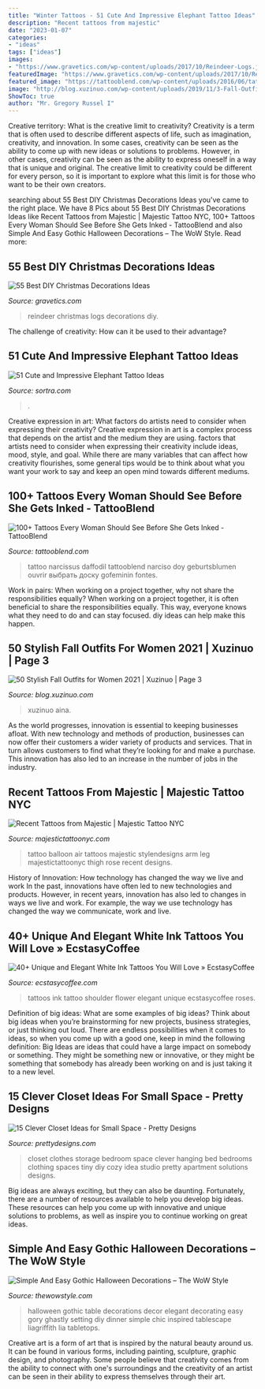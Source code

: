```yaml
---
title: "Winter Tattoos - 51 Cute And Impressive Elephant Tattoo Ideas"
description: "Recent tattoos from majestic"
date: "2023-01-07"
categories:
- "ideas"
tags: ["ideas"]
images:
- "https://www.gravetics.com/wp-content/uploads/2017/10/Reindeer-Logs.jpg"
featuredImage: "https://www.gravetics.com/wp-content/uploads/2017/10/Reindeer-Logs.jpg"
featured_image: "https://tattooblend.com/wp-content/uploads/2016/06/tattoos-for-women-97.jpg"
image: "http://blog.xuzinuo.com/wp-content/uploads/2019/11/3-Fall-Outfits-For-Women.jpg"
ShowToc: true
author: "Mr. Gregory Russel I"
---
```



Creative territory: What is the creative limit to creativity?
Creativity is a term that is often used to describe different aspects of life, such as imagination, creativity, and innovation. In some cases, creativity can be seen as the ability to come up with new ideas or solutions to problems. However, in other cases, creativity can be seen as the ability to express oneself in a way that is unique and original. The creative limit to creativity could be different for every person, so it is important to explore what this limit is for those who want to be their own creators.

	

		
searching about 55 Best DIY Christmas Decorations Ideas you've came to the right place. We have 8 Pics about 55 Best DIY Christmas Decorations Ideas like Recent Tattoos from Majestic | Majestic Tattoo NYC, 100+ Tattoos Every Woman Should See Before She Gets Inked - TattooBlend and also Simple And Easy Gothic Halloween Decorations – The WoW Style. Read more:
		
    
## 55 Best DIY Christmas Decorations Ideas

<img loading=lazy src="https://www.gravetics.com/wp-content/uploads/2017/10/Reindeer-Logs.jpg" onerror="this.onerror=null;this.src='https://tse1.mm.bing.net/th?id=OIP.UQ6szM5Qjzhcd8f_BpHIRgHaNJ&amp;pid=15.1';" alt="55 Best DIY Christmas Decorations Ideas">

_Source: gravetics.com_

>reindeer christmas logs decorations diy. 

	

The challenge of creativity: How can it be used to their advantage?
 

    
## 51 Cute And Impressive Elephant Tattoo Ideas

<img loading=lazy src="https://www.sortra.com/wp-content/uploads/2014/10/tattoo-elephant14.jpg" onerror="this.onerror=null;this.src='https://tse3.mm.bing.net/th?id=OIP.OclseJ5uHjwKycCOxpkPagHaLG&amp;pid=15.1';" alt="51 Cute and Impressive Elephant Tattoo Ideas">

_Source: sortra.com_

>. 

	

Creative expression in art: What factors do artists need to consider when expressing their creativity?
Creative expression in art is a complex process that depends on the artist and the medium they are using. factors that artists need to consider when expressing their creativity include ideas, mood, style, and goal. While there are many variables that can affect how creativity flourishes, some general tips would be to think about what you want your work to say and keep an open mind towards different mediums.

    
## 100+ Tattoos Every Woman Should See Before She Gets Inked - TattooBlend

<img loading=lazy src="https://tattooblend.com/wp-content/uploads/2016/06/tattoos-for-women-97.jpg" onerror="this.onerror=null;this.src='https://tse4.mm.bing.net/th?id=OIP.0s7RZWnX9d3xB5MX7gyILAHaHW&amp;pid=15.1';" alt="100+ Tattoos Every Woman Should See Before She Gets Inked - TattooBlend">

_Source: tattooblend.com_

>tattoo narcissus daffodil tattooblend narciso doy geburtsblumen ouvrir выбрать доску gofeminin fontes. 

	

Work in pairs: When working on a project together, why not share the responsibilities equally?
When working on a project together, it is often beneficial to share the responsibilities equally. This way, everyone knows what they need to do and can stay focused. diy ideas can help make this happen.

    
## 50 Stylish Fall Outfits For Women 2021 | Xuzinuo | Page 3

<img loading=lazy src="http://blog.xuzinuo.com/wp-content/uploads/2019/11/3-Fall-Outfits-For-Women.jpg" onerror="this.onerror=null;this.src='https://tse2.mm.bing.net/th?id=OIP.Ayk8F3byApe_pBryu8-6HgHaLH&amp;pid=15.1';" alt="50 Stylish Fall Outfits for Women 2021 | Xuzinuo | Page 3">

_Source: blog.xuzinuo.com_

>xuzinuo aina. 

	

As the world progresses, innovation is essential to keeping businesses afloat. With new technology and methods of production, businesses can now offer their customers a wider variety of products and services. That in turn allows customers to find what they’re looking for and make a purchase. This innovation has also led to an increase in the number of jobs in the industry.

    
## Recent Tattoos From Majestic | Majestic Tattoo NYC

<img loading=lazy src="https://majestictattoonyc.com/wp-content/uploads/2013/03/hot-air-balloon.jpg" onerror="this.onerror=null;this.src='https://tse1.mm.bing.net/th?id=OIP.PAs65OLfVIpJ10V7vVuRGwHaJ4&amp;pid=15.1';" alt="Recent Tattoos from Majestic | Majestic Tattoo NYC">

_Source: majestictattoonyc.com_

>tattoo balloon air tattoos majestic stylendesigns arm leg majestictattoonyc thigh rose recent designs. 

	

History of Innovation: How technology has changed the way we live and work
In the past, innovations have often led to new technologies and products. However, in recent years, innovation has also led to changes in ways we live and work. For example, the way we use technology has changed the way we communicate, work and live.

    
## 40+ Unique And Elegant White Ink Tattoos You Will Love » EcstasyCoffee

<img loading=lazy src="https://i1.wp.com/www.ecstasycoffee.com/wp-content/uploads/2016/10/White-Ink-Flower-Tattoo-on-Shoulder.jpg?resize=550%2C666" onerror="this.onerror=null;this.src='https://tse3.mm.bing.net/th?id=OIP.G-HxzojfTuuxKhahrxCIDwHaI9&amp;pid=15.1';" alt="40+ Unique and Elegant White Ink Tattoos You Will Love » EcstasyCoffee">

_Source: ecstasycoffee.com_

>tattoos ink tattoo shoulder flower elegant unique ecstasycoffee roses. 

	

Definition of big ideas: What are some examples of big ideas?
Think about big ideas when you’re brainstorming for new projects, business strategies, or just thinking out loud. There are endless possibilities when it comes to ideas, so when you come up with a good one, keep in mind the following definition: 
Big Ideas are ideas that could have a large impact on somebody or something. They might be something new or innovative, or they might be something that somebody has already been working on and is just taking it to a new level.

    
## 15 Clever Closet Ideas For Small Space - Pretty Designs

<img loading=lazy src="https://www.prettydesigns.com/wp-content/uploads/2015/10/Clothes-Storage.jpg" onerror="this.onerror=null;this.src='https://tse1.mm.bing.net/th?id=OIP.1aTzA40VQhfVq9wn073BxQHaLF&amp;pid=15.1';" alt="15 Clever Closet Ideas for Small Space - Pretty Designs">

_Source: prettydesigns.com_

>closet clothes storage bedroom space clever hanging bed bedrooms clothing spaces tiny diy cozy idea studio pretty apartment solutions designs. 

	

Big ideas are always exciting, but they can also be daunting. Fortunately, there are a number of resources available to help you develop big ideas. These resources can help you come up with innovative and unique solutions to problems, as well as inspire you to continue working on great ideas.

    
## Simple And Easy Gothic Halloween Decorations – The WoW Style

<img loading=lazy src="http://thewowstyle.com/wp-content/uploads/2016/06/Gothic-Table-For-Halloween.jpg" onerror="this.onerror=null;this.src='https://tse4.mm.bing.net/th?id=OIP.9RiybtanBG1whBocrVQiFAHaMV&amp;pid=15.1';" alt="Simple And Easy Gothic Halloween Decorations – The WoW Style">

_Source: thewowstyle.com_

>halloween gothic table decorations decor elegant decorating easy gory ghastly setting diy dinner simple chic inspired tablescape liagriffith lia tabletops. 

	

Creative art is a form of art that is inspired by the natural beauty around us. It can be found in various forms, including painting, sculpture, graphic design, and photography. Some people believe that creativity comes from the ability to connect with one's surroundings and the creativity of an artist can be seen in their ability to express themselves through their art.

